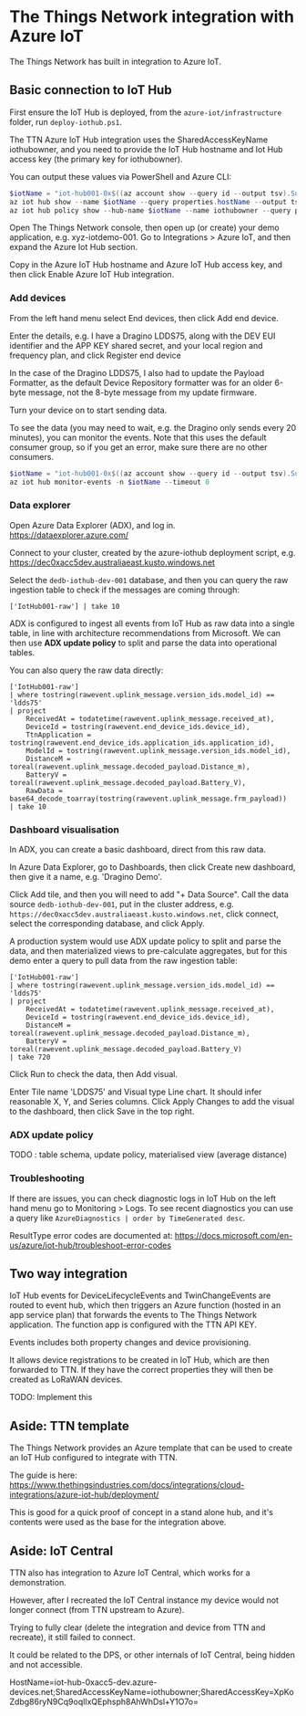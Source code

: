 The Things Network integration with Azure IoT
=============================================

The Things Network has built in integration to Azure IoT.


Basic connection to IoT Hub
---------------------------

First ensure the IoT Hub is deployed, from the `azure-iot/infrastructure` folder, run `deploy-iothub.ps1`.

The TTN Azure IoT Hub integration uses the SharedAccessKeyName iothubowner, and you need
to provide the IoT Hub hostname and Iot Hub access key (the primary key for iothubowner).

You can output these values via PowerShell and Azure CLI:

```powershell
$iotName = "iot-hub001-0x$((az account show --query id --output tsv).Substring(0,4))-dev"
az iot hub show --name $iotName --query properties.hostName --output tsv
az iot hub policy show --hub-name $iotName --name iothubowner --query primaryKey --output tsv
```

Open The Things Network console, then open up (or create) your demo application, e.g. xyz-iotdemo-001. Go to Integrations > Azure IoT, and then expand the Azure Iot Hub section.

Copy in the Azure IoT Hub hostname and Azure IoT Hub access key, and then click Enable Azure IoT Hub integration.


### Add devices

From the left hand menu select End devices, then click Add end device.

Enter the details, e.g. I have a Dragino LDDS75, along with the DEV EUI identifier and the APP KEY shared secret, and your local region and frequency plan, and click Register end device

In the case of the Dragino LDDS75, I also had to update the Payload Formatter, as the default Device Repository formatter was for an older 6-byte message, not the 8-byte message from my update firmware.

Turn your device on to start sending data.

To see the data (you may need to wait, e.g. the Dragino only sends every 20 minutes), you can monitor the events. Note that this uses the default consumer group, so if you get an error, make sure there are no other consumers.

```powershell
$iotName = "iot-hub001-0x$((az account show --query id --output tsv).Substring(0,4))-dev"
az iot hub monitor-events -n $iotName --timeout 0
```

### Data explorer

Open Azure Data Explorer (ADX), and log in. https://dataexplorer.azure.com/

Connect to your cluster, created by the azure-iothub deployment script, e.g. https://dec0xacc5dev.australiaeast.kusto.windows.net

Select the `dedb-iothub-dev-001` database, and then you can query the raw ingestion table to check if the messages are coming through:

```
['IotHub001-raw'] | take 10
```

ADX is configured to ingest all events from IoT Hub as raw data into a single table, in line with architecture recommendations from Microsoft. We can then use **ADX update policy** to split and parse the data into operational tables.

You can also query the raw data directly:

```
['IotHub001-raw']
| where tostring(rawevent.uplink_message.version_ids.model_id) == 'ldds75'
| project
    ReceivedAt = todatetime(rawevent.uplink_message.received_at),
    DeviceId = tostring(rawevent.end_device_ids.device_id),
    TtnApplication = tostring(rawevent.end_device_ids.application_ids.application_id),
    ModelId = tostring(rawevent.uplink_message.version_ids.model_id),
    DistanceM = toreal(rawevent.uplink_message.decoded_payload.Distance_m),
    BatteryV = toreal(rawevent.uplink_message.decoded_payload.Battery_V),
    RawData = base64_decode_toarray(tostring(rawevent.uplink_message.frm_payload))
| take 10
```

### Dashboard visualisation

In ADX, you can create a basic dashboard, direct from this raw data.

In Azure Data Explorer, go to Dashboards, then click Create new dashboard, then give it a name, e.g. 'Dragino Demo'.

Click Add tile, and then you will need to add "+ Data Source". Call the data source `dedb-iothub-dev-001`, put in the cluster address, e.g. `https://dec0xacc5dev.australiaeast.kusto.windows.net`, click connect, select the corresponding database, and click Apply.

A production system would use ADX update policy to split and parse the data, and then materialized views to pre-calculate aggregates, but for this demo enter a query to pull data from the raw ingestion table:

```
['IotHub001-raw']
| where tostring(rawevent.uplink_message.version_ids.model_id) == 'ldds75'
| project
    ReceivedAt = todatetime(rawevent.uplink_message.received_at),
    DeviceId = tostring(rawevent.end_device_ids.device_id),
    DistanceM = toreal(rawevent.uplink_message.decoded_payload.Distance_m),
    BatteryV = toreal(rawevent.uplink_message.decoded_payload.Battery_V)
| take 720
```

Click Run to check the data, then Add visual.

Enter Tile name 'LDDS75' and Visual type Line chart. It should infer reasonable X, Y, and Series columns. Click Apply Changes to add the visual to the dashboard, then click Save in the top right.


### ADX update policy

TODO : table schema, update policy, materialised view (average distance)


### Troubleshooting

If there are issues, you can check diagnostic logs in IoT Hub on the left hand menu go to Monitoring > Logs. To see recent diagnostics you can use a query like `AzureDiagnostics | order by TimeGenerated desc`.

ResultType error codes are documented at: https://docs.microsoft.com/en-us/azure/iot-hub/troubleshoot-error-codes


Two way integration
-------------------

IoT Hub events for DeviceLifecycleEvents and TwinChangeEvents are routed to event hub, which then triggers an Azure function (hosted in an app service plan) that forwards the events to The Things Network application. The function app is configured with the TTN API KEY.

Events includes both property changes and device provisioning.

It allows device registrations to be created in IoT Hub, which are then forwarded to TTN. If they have the correct properties they will then be created as LoRaWAN devices.


TODO: Implement this


Aside: TTN template
-------------------

The Things Network provides an Azure template that can be used to create an IoT Hub configured to integrate with TTN.

The guide is here: https://www.thethingsindustries.com/docs/integrations/cloud-integrations/azure-iot-hub/deployment/

This is good for a quick proof of concept in a stand alone hub, and it's contents were used as the base for the integration above.


Aside: IoT Central
------------------

TTN also has integration to Azure IoT Central, which works for a demonstration.

However, after I recreated the IoT Central instance my device would not longer connect (from TTN upstream to Azure).

Trying to fully clear (delete the integration and device from TTN and recreate), it still failed to connect.

It could be related to the DPS, or other internals of IoT Central, being hidden and not accessible.


HostName=iot-hub-0xacc5-dev.azure-devices.net;SharedAccessKeyName=iothubowner;SharedAccessKey=XpKoZdbg86ryN9Cq9oqIlxQEphsph8AhWhDsl+Y1O7o=
